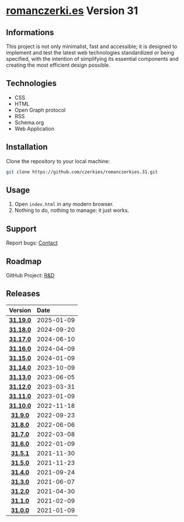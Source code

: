 # [romanczerki.es](https://romanczerki.es) Version 31

## Informations

This project is not only minimalist, fast and accessible; it is designed to implement and test the latest web technologies standardized or being specified, with the intention of simplifying its essential components and creating the most efficient design possible.

## Technologies

- CSS
- HTML
- Open Graph protocol
- RSS
- Schema.org
- Web Application

## Installation

Clone the repository to your local machine:

```bash
git clone https://github.com/czerkies/romanczerkies.31.git
```

## Usage

1. Open `index.html` in any modern browser.
1. Nothing to do, nothing to manage: it just works.

## Support

Report bugs: [Contact](https://romanczerki.es/#contact)

## Roadmap

GitHub Project: [R&D](https://github.com/users/czerkies/projects/5)

## Releases

Version | Date
:---: | :---
**[31.19.0](https://github.com/czerkies/romanczerkies.31/releases/tag/v31.19.0)** | 2025-01-09
**[31.18.0](https://github.com/czerkies/romanczerkies.31/releases/tag/v31.18.0)** | 2024-09-20
**[31.17.0](https://github.com/czerkies/romanczerkies.31/releases/tag/v31.17.0)** | 2024-06-10
**[31.16.0](https://github.com/czerkies/romanczerkies.31/releases/tag/v31.16.0)** | 2024-04-09
**[31.15.0](https://github.com/czerkies/romanczerkies.31/releases/tag/v31.15.0)** | 2024-01-09
**[31.14.0](https://github.com/czerkies/romanczerkies.31/releases/tag/v31.14.0)** | 2023-10-09
**[31.13.0](https://github.com/czerkies/romanczerkies.31/releases/tag/v31.13.0)** | 2023-06-05
**[31.12.0](https://github.com/czerkies/romanczerkies.31/releases/tag/v31.12.0)** | 2023-03-31
**[31.11.0](https://github.com/czerkies/romanczerkies.31/releases/tag/v31.11.0)** | 2023-01-09
**[31.10.0](https://github.com/czerkies/romanczerkies.31/releases/tag/v31.10.0)** | 2022-11-18
**[31.9.0](https://github.com/czerkies/romanczerkies.31/releases/tag/v31.9.0)** | 2022-09-23
**[31.8.0](https://github.com/czerkies/romanczerkies.31/releases/tag/v31.8.0)** | 2022-06-06
**[31.7.0](https://github.com/czerkies/romanczerkies.31/releases/tag/v31.7.0)** | 2022-03-08
**[31.6.0](https://github.com/czerkies/romanczerkies.31/releases/tag/v31.6.0)** | 2022-01-09
**[31.5.1](https://github.com/czerkies/romanczerkies.31/releases/tag/v31.5.1)** | 2021-11-30
**[31.5.0](https://github.com/czerkies/romanczerkies.31/releases/tag/v31.5.0)** | 2021-11-23
**[31.4.0](https://github.com/czerkies/romanczerkies.31/releases/tag/v31.4.0)** | 2021-09-24
**[31.3.0](https://github.com/czerkies/romanczerkies.31/releases/tag/v31.3.0)** | 2021-06-07
**[31.2.0](https://github.com/czerkies/romanczerkies.31/releases/tag/v31.2.0)** | 2021-04-30
**[31.1.0](https://github.com/czerkies/romanczerkies.31/releases/tag/v31.1.0)** | 2021-02-09
**[31.0.0](https://github.com/czerkies/romanczerkies.31/releases/tag/v31.0.0)** | 2021-01-09
